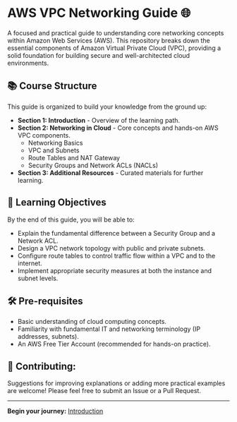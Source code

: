 # AWS VPC Networking Guide 🌐

A focused and practical guide to understanding core networking concepts within Amazon Web Services (AWS). This repository breaks down the essential components of Amazon Virtual Private Cloud (VPC), providing a solid foundation for building secure and well-architected cloud environments.

## 📚 Course Structure

This guide is organized to build your knowledge from the ground up:

*   **Section 1: Introduction** - Overview of the learning path.
*   **Section 2: Networking in Cloud** - Core concepts and hands-on AWS VPC components.
    *   Networking Basics
    *   VPC and Subnets
    *   Route Tables and NAT Gateway
    *   Security Groups and Network ACLs (NACLs)
*   **Section 3: Additional Resources** - Curated materials for further learning.

## 🎯 Learning Objectives

By the end of this guide, you will be able to:
- Explain the fundamental difference between a Security Group and a Network ACL.
- Design a VPC network topology with public and private subnets.
- Configure route tables to control traffic flow within a VPC and to the internet.
- Implement appropriate security measures at both the instance and subnet levels.

## 🛠 Pre-requisites

- Basic understanding of cloud computing concepts.
- Familiarity with fundamental IT and networking terminology (IP addresses, subnets).
- An AWS Free Tier Account (recommended for hands-on practice).

## 🤝 Contributing:

Suggestions for improving explanations or adding more practical examples are welcome! Please feel free to submit an Issue or a Pull Request.

---

**Begin your journey:** [Introduction](./SECTION-1-INTRODUCTION/01-introduction.md)
